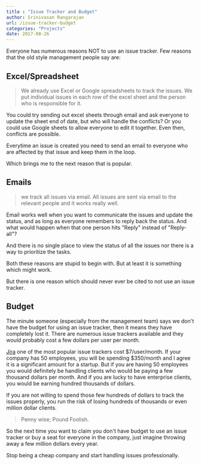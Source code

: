 ```yaml
---
title : "Issue Tracker and Budget"
author: Srinivasan Rangarajan
url: /issue-tracker-budget
categories: "Projects"
date: 2017-08-26
---
```



Everyone has numerous reasons NOT to use an issue tracker. Few reasons that the old style management people say are:

## Excel/Spreadsheet 

> We already use Excel or Google spreadsheets to track the issues. We put individual issues in each row of the excel sheet and the person who is responsible for it. 

You could try sending out excel sheets through email and ask everyone to update the sheet end of date, but who will handle the conflicts? Or you could use Google sheets to allow everyone to edit it together. Even then, conflicts are possible. 

Everytime an issue is created you need to send an email to everyone who are affected by that issue and keep them in the loop.

Which brings me to the next reason that is popular.

## Emails

> we track all issues via email. All issues are sent via email to the relevant people and it works really well.

Email works well when you want to communicate the issues and update the status, and  as long as everyone remembers to reply back the status. And what would happen when that one person hits "Reply" instead of "Reply-all"? 

And there is no single place to view the status of all the issues nor there is a way to prioritize the tasks.

Both these reasons are stupid to begin with. But at least it is something which might work. 

But there is one reason which should never ever be cited to not use an issue tracker.

## Budget

The minute someone (especially from the management team) says we don't have the budget for using an issue tracker, then it means they have completely lost it. There are numerous issue trackers available and they would probably cost a few dollars per user per month. 

[Jira](https://www.atlassian.com/software/jira/pricing) one of the most popular issue trackers cost $7/user/month. If your company has 50 employees, you will be spending $350/month and I agree it is a significant amount for a startup. But if you are having 50 employees you would definitely be handling clients who would be paying a few thousand dollars per month. And if you are lucky to have enterprise clients, you would be earning hundred thousands of dollars. 

If you are not willing to spend those few hundreds of dollars to track the issues properly, you run the risk of losing hundreds of thousands or even million dollar clients.

> Penny wise; Pound Foolish.

So the next time you want to claim you don't have budget to use an issue tracker or buy a seat for everyone in the company, just imagine throwing away a few million dollars every year. 

Stop being a cheap company and start handling issues professionally.

